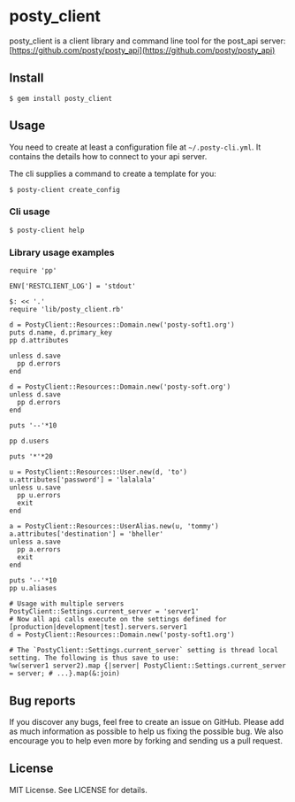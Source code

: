 # posty\_client

posty\_client is a client library and command line tool for the post\_api server: [https://github.com/posty/posty_api](https://github.com/posty/posty_api)

## Install

    $ gem install posty_client

## Usage

You need to create at least a configuration file at `~/.posty-cli.yml`.
It contains the details how to connect to your api server.

The cli supplies a command to create a template for you:

    $ posty-client create_config

### Cli usage

    $ posty-client help

### Library usage examples


	require 'pp'

	ENV['RESTCLIENT_LOG'] = 'stdout'
	
	$: << '.'
	require 'lib/posty_client.rb'
	
	d = PostyClient::Resources::Domain.new('posty-soft1.org')
	puts d.name, d.primary_key
	pp d.attributes
	
	unless d.save
	  pp d.errors
	end
	
	d = PostyClient::Resources::Domain.new('posty-soft.org')
	unless d.save
	  pp d.errors
	end
	
	puts '--'*10
	
	pp d.users
	
	puts '*'*20
	
	u = PostyClient::Resources::User.new(d, 'to')
	u.attributes['password'] = 'lalalala'
	unless u.save
	  pp u.errors
	  exit
	end
	
	a = PostyClient::Resources::UserAlias.new(u, 'tommy')
	a.attributes['destination'] = 'bheller'
	unless a.save
	  pp a.errors
	  exit
	end
	
	puts '--'*10
	pp u.aliases

    # Usage with multiple servers
    PostyClient::Settings.current_server = 'server1'
    # Now all api calls execute on the settings defined for [production|development|test].servers.server1
    d = PostyClient::Resources::Domain.new('posty-soft1.org')

    # The `PostyClient::Settings.current_server` setting is thread local setting. The following is thus save to use:
    %w(server1 server2).map {|server| PostyClient::Settings.current_server = server; # ...}.map(&:join)

## Bug reports

If you discover any bugs, feel free to create an issue on GitHub. Please add as much information as possible to help us fixing the possible bug. We also encourage you to help even more by forking and sending us a pull request.

## License

MIT License. See LICENSE for details.
